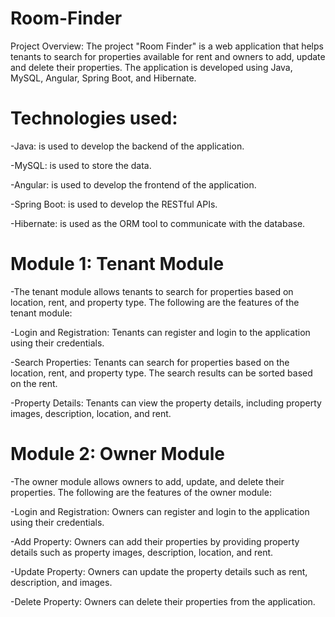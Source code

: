 # Room-Finder
Project Overview:
The project "Room Finder" is a web application that helps tenants to search for properties available for rent and owners to add, update and delete their properties.
The application is developed using Java, MySQL, Angular, Spring Boot, and Hibernate.

# Technologies used:

  -Java:  is used to develop the backend of the application.

  -MySQL:  is used to store the data.

  -Angular:  is used to develop the frontend of the application.

  -Spring Boot:  is used to develop the RESTful APIs.

  -Hibernate:  is used as the ORM tool to communicate with the database.

# Module 1: Tenant Module

  -The tenant module allows tenants to search for properties based on location, rent, and property type. The following are the features of the tenant module:

  -Login and Registration: Tenants can register and login to the application using their credentials.

  -Search Properties: Tenants can search for properties based on the location, rent, and property type. The search results can be sorted based on the rent.

  -Property Details: Tenants can view the property details, including property images, description, location, and rent.

# Module 2: Owner Module

  -The owner module allows owners to add, update, and delete their properties. The following are the features of the owner module:

  -Login and Registration: Owners can register and login to the application using their credentials.

  -Add Property: Owners can add their properties by providing property details such as property images, description, location, and rent.

  -Update Property: Owners can update the property details such as rent, description, and images.

  -Delete Property: Owners can delete their properties from the application.


